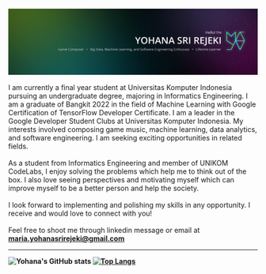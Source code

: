 ![Alt text](/images/Personal%20Branding%20GIthub%402x.png)

I am currently a final year student at Universitas Komputer Indonesia pursuing an undergraduate degree, majoring in Informatics Engineering. I am a graduate of Bangkit 2022 in the field of Machine Learning with Google Certification of TensorFlow Developer Certificate. I am a leader in the Google Developer Student Clubs at Universitas Komputer Indonesia.  My interests involved composing game music, machine learning, data analytics, and software engineering. I am seeking exciting opportunities in related fields.
<br>
<br>
As a student from Informatics Engineering and member of UNIKOM CodeLabs, I enjoy solving the problems which help me to think out of the box. I also love seeing perspectives and motivating myself which can improve myself to be a better person and help the society.
<br>
<br>
I look forward to implementing and polishing my skills in any opportunity. I receive and would love to connect with you!
<br>
<br>
Feel free to shoot me through linkedin message or email at <b>maria.yohanasrirejeki@gmail.com


<!---
wyreinec/wyreinec is a ✨ special ✨ repository because its `README.md` (this file) appears on your GitHub profile.
You can click the Preview link to take a look at your changes.
--->

<hr>

![Yohana's GitHub stats](https://github-readme-stats.vercel.app/api?username=wyreinec&show_icons=true&theme=github_dark)
[![Top Langs](https://github-readme-stats.vercel.app/api/top-langs/?username=wyreinec&layout=compact&theme=github_dark)](https://github.com/wyreinec/github-readme-stats)

